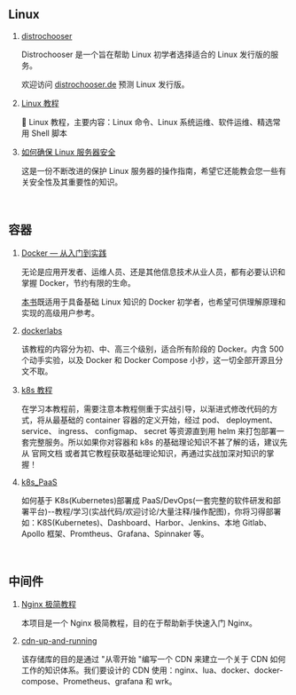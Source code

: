 ## Linux

1. [distrochooser](https://github.com/distrochooser/distrochooser)

   Distrochooser 是一个旨在帮助 Linux 初学者选择适合的 Linux 发行版的服务。

   欢迎访问 [distrochooser.de](https://distrochooser.de/zh-hans) 预测 Linux 发行版。
2. [Linux 教程](https://github.com/dunwu/linux-tutorial)

   🐧 Linux 教程，主要内容：Linux 命令、Linux 系统运维、软件运维、精选常用 Shell 脚本
3. [如何确保 Linux 服务器安全](https://github.com/imthenachoman/How-To-Secure-A-Linux-Server)

   这是一份不断改进的保护 Linux 服务器的操作指南，希望它还能教会您一些有关安全性及其重要性的知识。

‍

## 容器

1. [Docker — 从入门到实践](https://github.com/yeasy/docker_practice)

   无论是应用开发者、运维人员、还是其他信息技术从业人员，都有必要认识和掌握 Docker，节约有限的生命。

   [本书](https://yeasy.gitbook.io/docker_practice/)既适用于具备基础 Linux 知识的 Docker 初学者，也希望可供理解原理和实现的高级用户参考。
2. [dockerlabs](https://dockerlabs.collabnix.com/)

   该教程的内容分为初、中、高三个级别，适合所有阶段的 Docker。内含 500 个动手实验，以及 Docker 和 Docker Compose 小抄，这一切全部开源且分文不取。
3. [k8s 教程](https://github.com/guangzhengli/k8s-tutorials)

   在学习本教程前，需要注意本教程侧重于实战引导，以渐进式修改代码的方式，将从最基础的 container 容器的定义开始，经过 pod、 deployment、 service、 ingress、 configmap、 secret 等资源直到用 helm 来打包部署一套完整服务。所以如果你对容器和 k8s 的基础理论知识不甚了解的话，建议先从 官网文档 或者其它教程获取基础理论知识，再通过实战加深对知识的掌握！
4. [k8s_PaaS](https://github.com/ben1234560/k8s_PaaS)

   如何基于 K8s(Kubernetes)部署成 PaaS/DevOps(一套完整的软件研发和部署平台)--教程/学习(实战代码/欢迎讨论/大量注释/操作配图)，你将习得部署如：K8S(Kubernetes)、Dashboard、Harbor、Jenkins、本地 Gitlab、Apollo 框架、Promtheus、Grafana、Spinnaker 等。

‍

## 中间件

1. [Nginx 极简教程](https://github.com/dunwu/nginx-tutorial)

   本项目是一个 Nginx 极简教程，目的在于帮助新手快速入门 Nginx。
2. [cdn-up-and-running](https://github.com/leandromoreira/cdn-up-and-running)

   该存储库的目的是通过 "从零开始 "编写一个 CDN 来建立一个关于 CDN 如何工作的知识体系。我们要设计的 CDN 使用：nginx、lua、docker、docker-compose、Prometheus、grafana 和 wrk。

